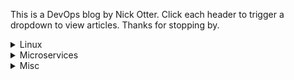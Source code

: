 This is a DevOps blog by Nick Otter. Click each header to trigger a dropdown to view articles. Thanks for stopping by.

<details><summary markdown='span'>Linux<br></summary>
## General
[Baby chaos monkeys for Linux](#)<br>
  
</details>

<details><summary markdown='span'>Microservices<br></summary>
## Kubernetes

<ul>
  {% for post in site.categories.kubernetes %}
    {% if post.url %}
      <li><a href="{{ post.url }}">{{ post.title }}</a><li>
    {% endif %}
  {% endfor %}
</ul>
</details>

<details><summary markdown='span'>Misc</summary>

</details>
